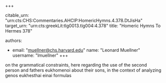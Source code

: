 +++


citable_urn: "urn:cts:CHS:Commentaries.AHCIP:HomericHymns.4.378.DtJisHa"
target_urn: "urn:cts:greekLit:tlg0013.tlg004:4.378"
title: "Homeric Hymns To Hermes 378"

authors:
- email: "muellner@chs.harvard.edu"
  name: "Leonard Muellner"
  username: "lmuellner"
+++

<p>on the grammatical constraints, here regarding the use of the second person and fathers eukhomenoi about their sons, in the context of analyzing genos eukhesthai einai formulas</p>